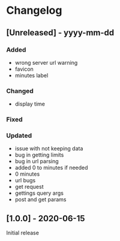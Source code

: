 # Changelog

## [Unreleased] - yyyy-mm-dd

### Added
- wrong server url warning
- favicon
- minutes label

### Changed
- display time

### Fixed

### Updated
- issue with not keeping data
- bug in getting limits
- bug in url parsing
- added 0 to minutes if needed
- 0 minutes
- url bugs
- get request
- gettings query args
- post and get params

## [1.0.0] - 2020-06-15

Initial release
